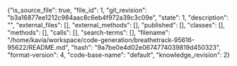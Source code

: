 {"is_source_file": true, "file_id": 1, "git_revision": "b3a16877ee1212c984aac8c6eb4f972a39c3c09e", "state": 1, "description": "", "external_files": [], "external_methods": [], "published": [], "classes": [], "methods": [], "calls": [], "search-terms": [], "filename": "/home/kavia/workspace/code-generation/breathetrack-95616-95622/README.md", "hash": "9a7be0e4d02e0674774039819d450323", "format-version": 4, "code-base-name": "default", "knowledge_revision": 2}